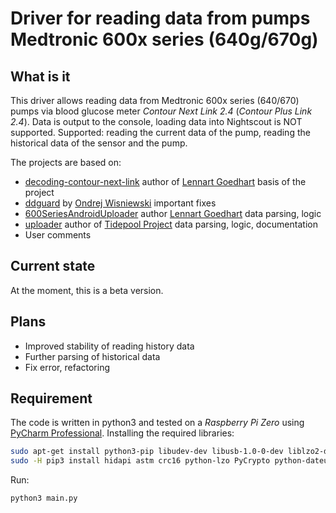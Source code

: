# Driver for reading data from pumps Medtronic 600x series (640g/670g)

## What is it
This driver allows reading data from Medtronic 600x series (640/670) pumps via
blood glucose meter _Contour Next Link 2.4_ (_Contour Plus Link 2.4_).
Data is output to the console, loading data into Nightscout is NOT supported. Supported: reading the current data of the pump, reading the historical data of the sensor and the pump.

The projects are based on:
  - [decoding-contour-next-link](https://github.com/pazaan/decoding-contour-next-link) author of [Lennart Goedhart](https://github.com/pazaan) basis of the project
  - [ddguard](https://github.com/ondrej1024/ddguard) by [Ondrej Wisniewski](https://github.com/ondrej1024) important fixes
  - [600SeriesAndroidUploader](https://github.com/pazaan/600SeriesAndroidUploader) author [Lennart Goedhart](https://github.com/pazaan) data parsing, logic
  - [uploader](https://github.com/tidepool-org/uploader) author of [Tidepool Project](https://github.com/tidepool-org) data parsing, logic, documentation
  - User comments

## Current state

At the moment, this is a beta version.

## Plans

  - Improved stability of reading history data
  - Further parsing of historical data
  - Fix error, refactoring

## Requirement

The code is written in python3 and tested on a _Raspberry Pi Zero_ using [PyCharm Professional](https://www.jetbrains.com/pycharm/).
Installing the required libraries:

```bash
sudo apt-get install python3-pip libudev-dev libusb-1.0-0-dev liblzo2-dev
sudo -H pip3 install hidapi astm crc16 python-lzo PyCrypto python-dateutil pytz
```
Run: 
```bash
python3 main.py
```